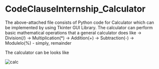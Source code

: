 # CodeClauseInternship_Calculator
The above-attached file consists of Python code for Calculator which can be implemented by using Tkinter GUI Library.
The calculator can perform basic mathematical operations that a general calculator does like
-> Division(/)
-> Multiplication(*)
-> Addition(+)
-> Subtraction(-)
-> Modulelo(%) - simply, remainder

The calculator can be looks like


![calc](https://github.com/P-Maheswari/CodeClauseInternship_Calculator/assets/85430368/14f4f6ee-7efa-423c-b86f-1313607ff7af)


